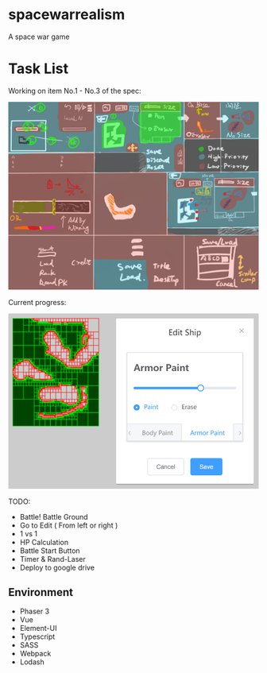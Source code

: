 # spacewarrealism
A space war game

# Task List

Working on item No.1 - No.3 of the spec:

![Specification](/assets/spec/实派宇宙IV.png "Specification")

Current progress:

![Progress](/assets/spec/2019-03-21.21-46-12.png "Progress")

TODO:
* Battle! Battle Ground
* Go to Edit ( From left or right )
* 1 vs 1
* HP Calculation
* Battle Start Button
* Timer & Rand-Laser
* Deploy to google drive

## Environment

* Phaser 3 		
* Vue
* Element-UI
* Typescript 	
* SASS	
* Webpack 			
* Lodash
